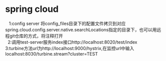 spring cloud 
======
    1:config server 将config_files目录下的配置文件拷贝到对应spring.cloud.config.server.native.searchLocations指定的目录下，也可以用远程git仓库的方式，将注释打开<br/>
    2:调用test-server服务index接口http://localhost:8020/test/index<br>
    3:turbine方法url为http://localhost:9000/hystrix,在监控url中输入localhost:8030/turbine.stream?cluster=TEST<br/>
